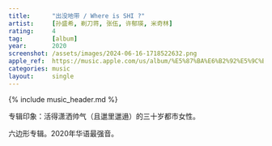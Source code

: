 ```yaml
---
title:      "出没地带 / Where is SHI ?"
artist:     [孙盛希, 剃刀蒋, 张伍, 许郁瑛, 米奇林]
rating:     4
tag:        [album]
year:       2020
screenshot: /assets/images/2024-06-16-1718522632.png
apple_ref:  https://music.apple.com/us/album/%E5%87%BA%E6%B2%92%E5%9C%B0%E5%B8%B6/1542904440
categories: music
layout:     single
---
```

{% include music_header.md %}

专辑印象：活得潇洒帅气（且邋里邋遢）的三十岁都市女性。

六边形专辑。2020年华语最强音。
